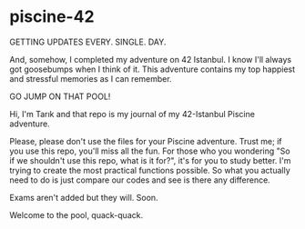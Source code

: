 # piscine-42

GETTING UPDATES EVERY. SINGLE. DAY.

And, somehow, I completed my adventure on 42 Istanbul. I know I'll always got goosebumps when I think of it. This adventure contains my top happiest and stressful memories as I can remember.

GO JUMP ON THAT POOL!

Hi, I'm Tarık and that repo is my journal of my 42-Istanbul Piscine adventure.

Please, please don't use the files for your Piscine adventure. Trust me; if you use this repo, you'll miss all the fun. For those who you wondering "So if we shouldn't use this repo, what is it for?", it's for you to study better. I'm trying to create the most practical functions possible. So what you actually need to do is just compare our codes and see is there any difference.

Exams aren't added but they will. Soon.

Welcome to the pool, quack-quack.
